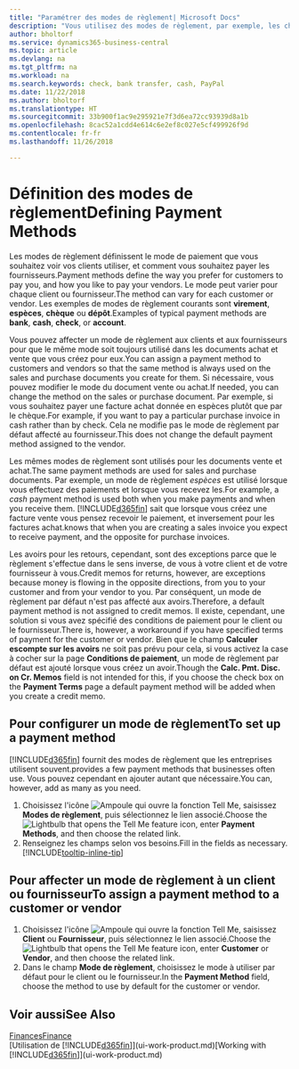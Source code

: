 ```yaml
---
title: "Paramétrer des modes de règlement| Microsoft Docs"
description: "Vous utilisez des modes de règlement, par exemple, les chèques, le transfert bancaire, les espèces, ou Paypal, pour définir la façon dont les factures vente et achat sont payées."
author: bholtorf
ms.service: dynamics365-business-central
ms.topic: article
ms.devlang: na
ms.tgt_pltfrm: na
ms.workload: na
ms.search.keywords: check, bank transfer, cash, PayPal
ms.date: 11/22/2018
ms.author: bholtorf
ms.translationtype: HT
ms.sourcegitcommit: 33b900f1ac9e295921e7f3d6ea72cc93939d8a1b
ms.openlocfilehash: 8cac52a1cdd4e614c6e2ef8c027e5cf499926f9d
ms.contentlocale: fr-fr
ms.lasthandoff: 11/26/2018

---
```

# <a name="defining-payment-methods"></a><span data-ttu-id="1e5a1-103">Définition des modes de règlement</span><span class="sxs-lookup"><span data-stu-id="1e5a1-103">Defining Payment Methods</span></span>
<span data-ttu-id="1e5a1-104">Les modes de règlement définissent le mode de paiement que vous souhaitez voir vos clients utiliser, et comment vous souhaitez payer les fournisseurs.</span><span class="sxs-lookup"><span data-stu-id="1e5a1-104">Payment methods define the way you prefer for customers to pay you, and how you like to pay your vendors.</span></span> <span data-ttu-id="1e5a1-105">Le mode peut varier pour chaque client ou fournisseur.</span><span class="sxs-lookup"><span data-stu-id="1e5a1-105">The method can vary for each customer or vendor.</span></span> <span data-ttu-id="1e5a1-106">Les exemples de modes de règlement courants sont **virement**, **espèces**, **chèque** ou **dépôt**.</span><span class="sxs-lookup"><span data-stu-id="1e5a1-106">Examples of typical payment methods are **bank**, **cash**, **check**, or **account**.</span></span> 

<span data-ttu-id="1e5a1-107">Vous pouvez affecter un mode de règlement aux clients et aux fournisseurs pour que le même mode soit toujours utilisé dans les documents achat et vente que vous créez pour eux.</span><span class="sxs-lookup"><span data-stu-id="1e5a1-107">You can assign a payment method to customers and vendors so that the same method is always used on the sales and purchase documents you create for them.</span></span> <span data-ttu-id="1e5a1-108">Si nécessaire, vous pouvez modifier le mode du document vente ou achat.</span><span class="sxs-lookup"><span data-stu-id="1e5a1-108">If needed, you can change the method on the sales or purchase document.</span></span> <span data-ttu-id="1e5a1-109">Par exemple, si vous souhaitez payer une facture achat donnée en espèces plutôt que par le chèque.</span><span class="sxs-lookup"><span data-stu-id="1e5a1-109">For example, if you want to pay a particular purchase invoice in cash rather than by check.</span></span> <span data-ttu-id="1e5a1-110">Cela ne modifie pas le mode de règlement par défaut affecté au fournisseur.</span><span class="sxs-lookup"><span data-stu-id="1e5a1-110">This does not change the default payment method assigned to the vendor.</span></span>

<span data-ttu-id="1e5a1-111">Les mêmes modes de règlement sont utilisés pour les documents vente et achat.</span><span class="sxs-lookup"><span data-stu-id="1e5a1-111">The same payment methods are used for sales and purchase documents.</span></span> <span data-ttu-id="1e5a1-112">Par exemple, un mode de règlement _espèces_ est utilisé lorsque vous effectuez des paiements et lorsque vous recevez les.</span><span class="sxs-lookup"><span data-stu-id="1e5a1-112">For example, a _cash_ payment method is used both when you make payments and when you receive them.</span></span> [!INCLUDE[d365fin](includes/d365fin_md.md)] <span data-ttu-id="1e5a1-113">sait que lorsque vous créez une facture vente vous pensez recevoir le paiement, et inversement pour les factures achat.</span><span class="sxs-lookup"><span data-stu-id="1e5a1-113">knows that when you are creating a sales invoice you expect to receive payment, and the opposite for purchase invoices.</span></span> 

<span data-ttu-id="1e5a1-114">Les avoirs pour les retours, cependant, sont des exceptions parce que le règlement s'effectue dans le sens inverse, de vous à votre client et de votre fournisseur à vous.</span><span class="sxs-lookup"><span data-stu-id="1e5a1-114">Credit memos for returns, however, are exceptions because money is flowing in the opposite directions, from you to your customer and from your vendor to you.</span></span> <span data-ttu-id="1e5a1-115">Par conséquent, un mode de règlement par défaut n'est pas affecté aux avoirs.</span><span class="sxs-lookup"><span data-stu-id="1e5a1-115">Therefore, a default payment method is not assigned to credit memos.</span></span> <span data-ttu-id="1e5a1-116">Il existe, cependant, une solution si vous avez spécifié des conditions de paiement pour le client ou le fournisseur.</span><span class="sxs-lookup"><span data-stu-id="1e5a1-116">There is, however, a workaround if you have specified terms of payment for the customer or vendor.</span></span> <span data-ttu-id="1e5a1-117">Bien que le champ **Calculer escompte sur les avoirs** ne soit pas prévu pour cela, si vous activez la case à cocher sur la page **Conditions de paiement**, un mode de règlement par défaut est ajouté lorsque vous créez un avoir.</span><span class="sxs-lookup"><span data-stu-id="1e5a1-117">Though the **Calc. Pmt. Disc. on Cr. Memos** field is not intended for this, if you choose the check box on the **Payment Terms** page a default payment method will be added when you create a credit memo.</span></span>

## <a name="to-set-up-a-payment-method"></a><span data-ttu-id="1e5a1-118">Pour configurer un mode de règlement</span><span class="sxs-lookup"><span data-stu-id="1e5a1-118">To set up a payment method</span></span>
[!INCLUDE[d365fin](includes/d365fin_md.md)] <span data-ttu-id="1e5a1-119">fournit des modes de règlement que les entreprises utilisent souvent.</span><span class="sxs-lookup"><span data-stu-id="1e5a1-119">provides a few payment methods that businesses often use.</span></span> <span data-ttu-id="1e5a1-120">Vous pouvez cependant en ajouter autant que nécessaire.</span><span class="sxs-lookup"><span data-stu-id="1e5a1-120">You can, however, add as many as you need.</span></span>

1. <span data-ttu-id="1e5a1-121">Choisissez l'icône ![Ampoule qui ouvre la fonction Tell Me](media/ui-search/search_small.png "Dites-moi ce que vous voulez faire"), saisissez **Modes de règlement**, puis sélectionnez le lien associé.</span><span class="sxs-lookup"><span data-stu-id="1e5a1-121">Choose the ![Lightbulb that opens the Tell Me feature](media/ui-search/search_small.png "Tell me what you want to do") icon, enter **Payment Methods**, and then choose the related link.</span></span>
2. <span data-ttu-id="1e5a1-122">Renseignez les champs selon vos besoins.</span><span class="sxs-lookup"><span data-stu-id="1e5a1-122">Fill in the fields as necessary.</span></span> [!INCLUDE[tooltip-inline-tip](includes/tooltip-inline-tip_md.md)]

## <a name="to-assign-a-payment-method-to-a-customer-or-vendor"></a><span data-ttu-id="1e5a1-123">Pour affecter un mode de règlement à un client ou fournisseur</span><span class="sxs-lookup"><span data-stu-id="1e5a1-123">To assign a payment method to a customer or vendor</span></span>
1. <span data-ttu-id="1e5a1-124">Choisissez l'icône ![Ampoule qui ouvre la fonction Tell Me](media/ui-search/search_small.png "Dites-moi ce que vous voulez faire"), saisissez **Client** ou **Fournisseur**, puis sélectionnez le lien associé.</span><span class="sxs-lookup"><span data-stu-id="1e5a1-124">Choose the ![Lightbulb that opens the Tell Me feature](media/ui-search/search_small.png "Tell me what you want to do") icon, enter **Customer** or **Vendor**, and then choose the related link.</span></span>
2. <span data-ttu-id="1e5a1-125">Dans le champ **Mode de règlement**, choisissez le mode à utiliser par défaut pour le client ou le fournisseur.</span><span class="sxs-lookup"><span data-stu-id="1e5a1-125">In the **Payment Method** field, choose the method to use by default for the customer or vendor.</span></span>

## <a name="see-also"></a><span data-ttu-id="1e5a1-126">Voir aussi</span><span class="sxs-lookup"><span data-stu-id="1e5a1-126">See Also</span></span>
[<span data-ttu-id="1e5a1-127">Finances</span><span class="sxs-lookup"><span data-stu-id="1e5a1-127">Finance</span></span>](finance.md)  
<span data-ttu-id="1e5a1-128">[Utilisation de [!INCLUDE[d365fin](includes/d365fin_md.md)]](ui-work-product.md)</span><span class="sxs-lookup"><span data-stu-id="1e5a1-128">[Working with [!INCLUDE[d365fin](includes/d365fin_md.md)]](ui-work-product.md)</span></span>  


